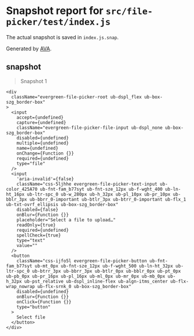 # Snapshot report for `src/file-picker/test/index.js`

The actual snapshot is saved in `index.js.snap`.

Generated by [AVA](https://ava.li).

## snapshot

> Snapshot 1

    <div
      className="evergreen-file-picker-root ub-dspl_flex ub-box-szg_border-box"
    >
      <input
        accept={undefined}
        capture={undefined}
        className="evergreen-file-picker-file-input ub-dspl_none ub-box-szg_border-box"
        disabled={undefined}
        multiple={undefined}
        name={undefined}
        onChange={Function {}}
        required={undefined}
        type="file"
      />
      <input
        'aria-invalid'={false}
        className="css-5ljhhe evergreen-file-picker-text-input ub-color_425A70 ub-fnt-fam_b77syt ub-fnt-sze_12px ub-f-wght_400 ub-ln-ht_16px ub-ltr-spc_0 ub-w_280px ub-h_32px ub-pl_10px ub-pr_10px ub-bblr_3px ub-bbrr_0-important ub-btlr_3px ub-btrr_0-important ub-flx_1 ub-txt-ovrf_ellipsis ub-box-szg_border-box"
        disabled={false}
        onBlur={Function {}}
        placeholder="Select a file to upload…"
        readOnly={true}
        required={undefined}
        spellCheck={true}
        type="text"
        value=""
      />
      <button
        className="css-ijfo5l evergreen-file-picker-button ub-fnt-fam_b77syt ub-mt_0px ub-fnt-sze_12px ub-f-wght_500 ub-ln-ht_32px ub-ltr-spc_0 ub-btrr_3px ub-bbrr_3px ub-btlr_0px ub-bblr_0px ub-pt_0px ub-pb_0px ub-pr_16px ub-pl_16px ub-ml_0px ub-mr_0px ub-mb_0px ub-h_32px ub-pst_relative ub-dspl_inline-flex ub-algn-itms_center ub-flx-wrap_nowrap ub-flx-srnk_0 ub-box-szg_border-box"
        disabled={undefined}
        onBlur={Function {}}
        onClick={Function {}}
        type="button"
      >
        Select file
      </button>
    </div>
